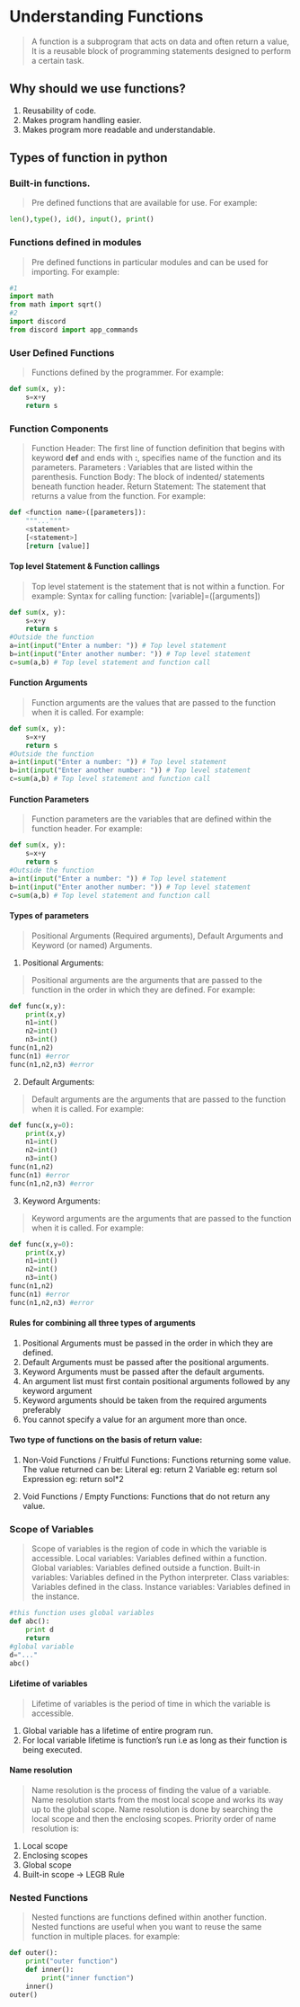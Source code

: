 # Understanding Functions
> A function is a subprogram that acts on data and often return a value, It is a reusable block of programming statements designed to perform a certain task.

## Why should we use functions?
1. Reusability of code.
1. Makes program handling easier.
1. Makes program more readable and understandable.

## Types of function in python

### Built-in functions.
> Pre defined functions that are available for use. For example:
```python
len(),type(), id(), input(), print()
```

### Functions defined in modules
> Pre defined functions in particular modules and can be used for importing. For example:
```python
#1
import math
from math import sqrt()
#2
import discord
from discord import app_commands
```

### User Defined Functions
> Functions defined by the programmer. For example:
```python
def sum(x, y):
    s=x+y
    return s
```

### Function Components
> Function Header: The first line of function definition that begins with keyword **def** and ends with **:**, specifies name of the function and its parameters.
> Parameters : Variables that are listed within the parenthesis.
> Function Body: The block of indented/ statements beneath function header.
> Return Statement: The statement that returns a value from the function. For example:
```python
def <function name>([parameters]):
    """..."""
    <statement>
    [<statement>]
    [return [value]]
```
#### Top level Statement & Function callings
> Top level statement is the statement that is not within a function. For example:
> Syntax for calling function: [variable]=<Functionname>([arguments])

```python
def sum(x, y):
    s=x+y
    return s
#Outside the function    
a=int(input("Enter a number: ")) # Top level statement
b=int(input("Enter another number: ")) # Top level statement
c=sum(a,b) # Top level statement and function call  
```
#### Function Arguments
> Function arguments are the values that are passed to the function when it is called. For example:
```python
def sum(x, y):
    s=x+y
    return s
#Outside the function
a=int(input("Enter a number: ")) # Top level statement
b=int(input("Enter another number: ")) # Top level statement
c=sum(a,b) # Top level statement and function call
```
#### Function Parameters
> Function parameters are the variables that are defined within the function header. For example:
```python
def sum(x, y):
    s=x+y
    return s
#Outside the function
a=int(input("Enter a number: ")) # Top level statement
b=int(input("Enter another number: ")) # Top level statement
c=sum(a,b) # Top level statement and function call
```
#### Types of parameters
> Positional Arguments (Required arguments), Default Arguments and Keyword (or named) Arguments.

1. Positional Arguments:
> Positional arguments are the arguments that are passed to the function in the order in which they are defined. For example:
```python
def func(x,y):
    print(x,y)
    n1=int()
    n2=int()
    n3=int()
func(n1,n2)
func(n1) #error
func(n1,n2,n3) #error
```
2. Default Arguments:
> Default arguments are the arguments that are passed to the function when it is called. For example:
```python
def func(x,y=0):
    print(x,y)
    n1=int()
    n2=int()
    n3=int()
func(n1,n2)
func(n1) #error
func(n1,n2,n3) #error
```
3. Keyword Arguments:
> Keyword arguments are the arguments that are passed to the function when it is called. For example:
```python
def func(x,y=0):
    print(x,y)
    n1=int()
    n2=int()
    n3=int()
func(n1,n2)
func(n1) #error
func(n1,n2,n3) #error
```
#### Rules for combining all three types of arguments
1. Positional Arguments must be passed in the order in which they are defined.
2. Default Arguments must be passed after the positional arguments.
3. Keyword Arguments must be passed after the default arguments.
4. An argument list must first contain positional arguments followed by any keyword argument
5. Keyword arguments should be taken from the required arguments preferably
6. You cannot specify a value for an argument more than once.

#### Two type of functions on the basis of return value:
1. Non-Void Functions / Fruitful Functions: Functions returning some value.
The value returned can be:
Literal eg: return 2
Variable eg: return sol
Expression eg: return sol*2

2. Void Functions / Empty Functions: Functions that do not return any value.

### Scope of Variables
> Scope of variables is the region of code in which the variable is accessible.
> Local variables: Variables defined within a function.
> Global variables: Variables defined outside a function.
> Built-in variables: Variables defined in the Python interpreter.
> Class variables: Variables defined in the class.
> Instance variables: Variables defined in the instance.

```python
#this function uses global variables
def abc():
    print d
    return
#global variable
d="..."
abc()
```

#### Lifetime of variables
> Lifetime of variables is the period of time in which the variable is accessible.
1. Global variable has a lifetime of entire program run.
2. For local variable lifetime is function’s run i.e as long as their function is being executed.

####  Name resolution
> Name resolution is the process of finding the value of a variable.
> Name resolution starts from the most local scope and works its way up to the global scope.
> Name resolution is done by searching the local scope and then the enclosing scopes.
Priority order of name resolution is:
1. Local scope
2. Enclosing scopes
3. Global scope
4. Built-in scope
-> LEGB Rule

### Nested Functions
> Nested functions are functions defined within another function.
> Nested functions are useful when you want to reuse the same function in multiple places.
> for example:
```python
def outer():
    print("outer function")
    def inner():
        print("inner function")
    inner()
outer()
```
